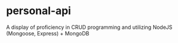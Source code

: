 # personal-api
A display of proficiency in CRUD programming and utilizing NodeJS (Mongoose, Express) + MongoDB
